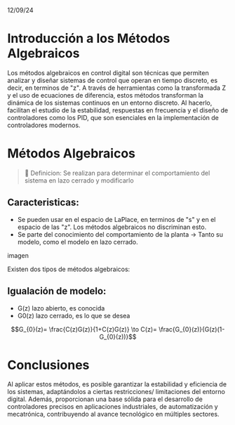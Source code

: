 12/09/24
# Introducción a los Métodos Algebraicos 
Los métodos algebraicos en control digital son técnicas que permiten analizar y diseñar sistemas de control que operan en tiempo discreto, es decir, en terminos de "z". A través de herramientas como la transformada Z y el uso de ecuaciones de diferencia, estos métodos transforman la dinámica de los sistemas continuos en un entorno discreto. Al hacerlo, facilitan el estudio de la estabilidad, respuestas en frecuencia y el diseño de controladores como los PID, que son esenciales en la implementación de controladores modernos.

# Métodos Algebraicos 
>  🔑 Definicion: Se realizan para determinar el comportamiento del sistema en lazo cerrado y modificarlo
## Caracteristicas:
* Se pueden usar en el espacio de LaPlace, en terminos de "s" y en el espacio de las "z". Los métodos algebraicos no discriminan esto.
* Se parte del conocimiento del comportamiento de la planta -> Tanto su modelo, como el modelo en lazo cerrado.

imagen 

Existen dos tipos de métodos algebraicos: 
## Igualación de modelo: 
* G(z) lazo abierto, es conocida 
* G0(z) lazo cerrado, es lo que se desea

$$G_{0}(z)= \frac{C(z)G(z)}{1+C(z)G(z)} \to C(z)= \frac{G_{0}(z)}{G(z)(1-G_{0}(z))}$$   


# Conclusiones 
Al aplicar estos métodos, es posible garantizar la estabilidad y eficiencia de los sistemas, adaptándolos a ciertas restricciones/ limitaciones del entorno digital. Además, proporcionan una base sólida para el desarrollo de controladores precisos en aplicaciones industriales, de automatización y mecatrónica, contribuyendo al avance tecnológico en múltiples sectores.
